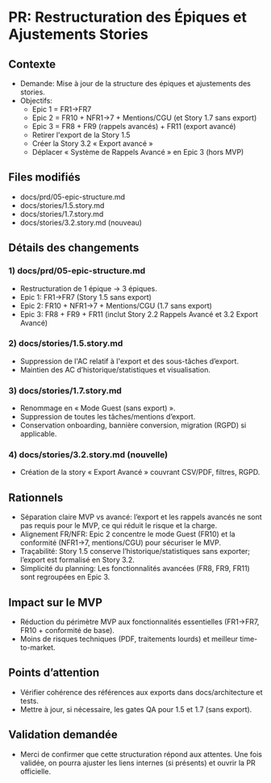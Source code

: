 # PR: Restructuration des Épiques et Ajustements Stories

## Contexte

- Demande: Mise à jour de la structure des épiques et ajustements des stories.
- Objectifs:
  - Epic 1 = FR1→FR7
  - Epic 2 = FR10 + NFR1→7 + Mentions/CGU (et Story 1.7 sans export)
  - Epic 3 = FR8 + FR9 (rappels avancés) + FR11 (export avancé)
  - Retirer l'export de la Story 1.5
  - Créer la Story 3.2 « Export avancé »
  - Déplacer « Système de Rappels Avancé » en Epic 3 (hors MVP)

## Files modifiés

- docs/prd/05-epic-structure.md
- docs/stories/1.5.story.md
- docs/stories/1.7.story.md
- docs/stories/3.2.story.md (nouveau)

## Détails des changements

### 1) docs/prd/05-epic-structure.md
- Restructuration de 1 épique → 3 épiques.
- Epic 1: FR1→FR7 (Story 1.5 sans export)
- Epic 2: FR10 + NFR1→7 + Mentions/CGU (1.7 sans export)
- Epic 3: FR8 + FR9 + FR11 (inclut Story 2.2 Rappels Avancé et 3.2 Export Avancé)

### 2) docs/stories/1.5.story.md
- Suppression de l'AC relatif à l'export et des sous-tâches d’export.
- Maintien des AC d’historique/statistiques et visualisation.

### 3) docs/stories/1.7.story.md
- Renommage en « Mode Guest (sans export) ».
- Suppression de toutes les tâches/mentions d’export.
- Conservation onboarding, bannière conversion, migration (RGPD) si applicable.

### 4) docs/stories/3.2.story.md (nouvelle)
- Création de la story « Export Avancé » couvrant CSV/PDF, filtres, RGPD.

## Rationnels

- Séparation claire MVP vs avancé: l’export et les rappels avancés ne sont pas requis pour le MVP, ce qui réduit le risque et la charge.
- Alignement FR/NFR: Epic 2 concentre le mode Guest (FR10) et la conformité (NFR1→7, mentions/CGU) pour sécuriser le MVP.
- Traçabilité: Story 1.5 conserve l’historique/statistiques sans exporter; l’export est formalisé en Story 3.2.
- Simplicité du planning: Les fonctionnalités avancées (FR8, FR9, FR11) sont regroupées en Epic 3.

## Impact sur le MVP

- Réduction du périmètre MVP aux fonctionnalités essentielles (FR1→FR7, FR10 + conformité de base).
- Moins de risques techniques (PDF, traitements lourds) et meilleur time-to-market.

## Points d’attention

- Vérifier cohérence des références aux exports dans docs/architecture et tests.
- Mettre à jour, si nécessaire, les gates QA pour 1.5 et 1.7 (sans export).

## Validation demandée

- Merci de confirmer que cette structuration répond aux attentes. Une fois validée, on pourra ajuster les liens internes (si présents) et ouvrir la PR officielle.




